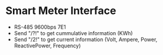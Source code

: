 # Smart Meter Interface

- RS-485 9600bps 7E1
- Send "/?!<CR><LF>" to get cummulative information (KWh)
- Send "/2!<CR><LF>" to get current information (Volt, Ampere, Power, ReactivePower, Frequency)